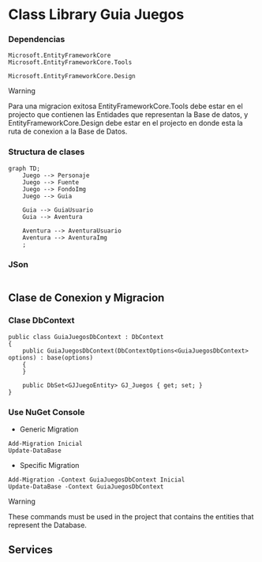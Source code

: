 ﻿# Class Library Guia Juegos

### Dependencias
```
Microsoft.EntityFrameworkCore
Microsoft.EntityFrameworkCore.Tools
```
```
Microsoft.EntityFrameworkCore.Design
```
> [!WARNING]  
> Para una migracion exitosa EntityFrameworkCore.Tools debe estar en el projecto que contienen las Entidades que representan la Base de datos, y EntityFrameworkCore.Design debe estar en el projecto en donde esta la ruta de conexion a la Base de Datos.

### Structura de clases
```mermaid
graph TD;
    Juego --> Personaje
    Juego --> Fuente
    Juego --> FondoImg
    Juego --> Guia

    Guia --> GuiaUsuario
    Guia --> Aventura

    Aventura --> AventuraUsuario
    Aventura --> AventuraImg   
    ;
```

### JSon
```
```

## Clase de Conexion y Migracion
### Clase DbContext
```
public class GuiaJuegosDbContext : DbContext
{
    public GuiaJuegosDbContext(DbContextOptions<GuiaJuegosDbContext> options) : base(options)
    {
    }

    public DbSet<GJJuegoEntity> GJ_Juegos { get; set; }
}
```
### Use NuGet Console
* Generic Migration
```
Add-Migration Inicial
Update-DataBase
```
* Specific Migration
```
Add-Migration -Context GuiaJuegosDbContext Inicial
Update-DataBase -Context GuiaJuegosDbContext
```
> [!WARNING]  
> These commands must be used in the project that contains the entities that represent the Database.

## Services
```
```

